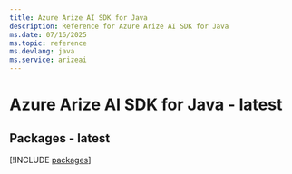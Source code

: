```yaml
---
title: Azure Arize AI SDK for Java
description: Reference for Azure Arize AI SDK for Java
ms.date: 07/16/2025
ms.topic: reference
ms.devlang: java
ms.service: arizeai
---
```

# Azure Arize AI SDK for Java - latest
## Packages - latest
[!INCLUDE [packages](arize-ai-index.md)]